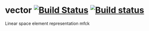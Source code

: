 # vector [![Build Status](https://travis-ci.org/Waaazzzuuup/vector.svg)](https://travis-ci.org/Waaazzzuuup/vector) [![Build status](https://ci.appveyor.com/api/projects/status/rcky427ihf3x7o54?svg=true)](https://ci.appveyor.com/project/Waaazzzuuup/vector)
Linear space element representation mfck
